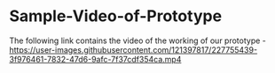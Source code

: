 # Sample-Video-of-Prototype
The following link contains the video of the working of our prototype - <br/>
https://user-images.githubusercontent.com/121397817/227755439-3f976461-7832-47d6-9afc-7f37cdf354ca.mp4

